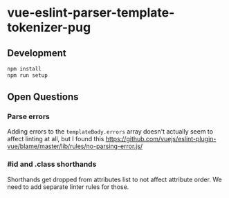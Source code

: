 # vue-eslint-parser-template-tokenizer-pug

## Development

```sh
npm install
npm run setup
```

## Open Questions

### Parse errors
Adding errors to the `templateBody.errors` array doesn't actually seem to affect linting at all, but I found this https://github.com/vuejs/eslint-plugin-vue/blame/master/lib/rules/no-parsing-error.js/


### #id and .class shorthands
Shorthands get dropped from attributes list to not affect attribute order. We need to add separate linter rules for those.
